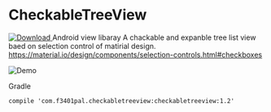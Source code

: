 # CheckableTreeView
[ ![Download](https://api.bintray.com/packages/f3401pal/CheckableTreeView/com.f3401pal.checkabletreeview/images/download.svg) ](https://bintray.com/f3401pal/CheckableTreeView/com.f3401pal.checkabletreeview/_latestVersion)
Android view libaray
A chackable and expanble tree list view baed on selection control of matirial design.
https://material.io/design/components/selection-controls.html#checkboxes

![Demo](https://github.com/f3401pal/CheckableTreeView/blob/master/example.webp)

Gradle
```
compile 'com.f3401pal.checkabletreeview:checkabletreeview:1.2'
```
